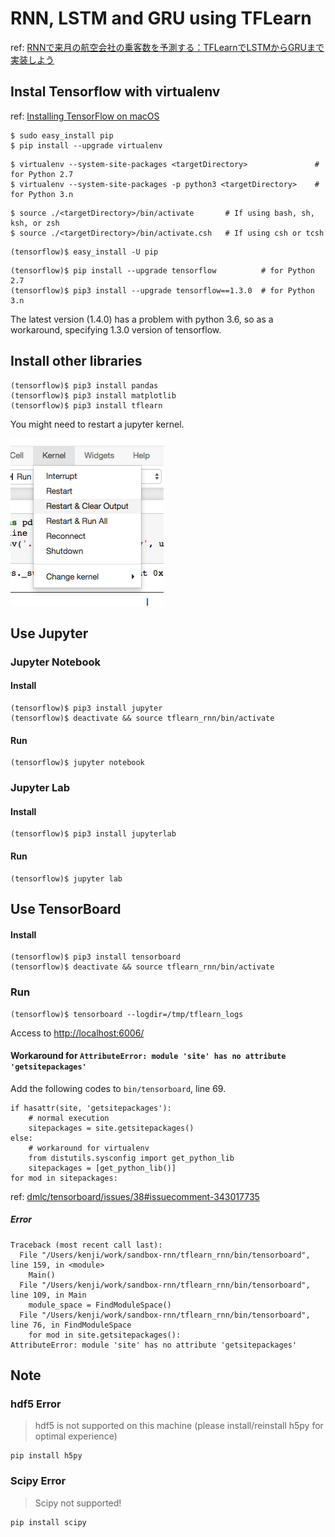 # RNN, LSTM and GRU using TFLearn

ref: [RNNで来月の航空会社の乗客数を予測する：TFLearnでLSTMからGRUまで実装しよう](https://deepage.net/deep_learning/2016/09/17/tflearn_rnn.html)


## Instal Tensorflow with virtualenv

ref: [Installing TensorFlow on macOS](https://www.tensorflow.org/install/install_mac)

```
$ sudo easy_install pip
$ pip install --upgrade virtualenv
```

```
$ virtualenv --system-site-packages <targetDirectory>               # for Python 2.7
$ virtualenv --system-site-packages -p python3 <targetDirectory>    # for Python 3.n
```

```
$ source ./<targetDirectory>/bin/activate       # If using bash, sh, ksh, or zsh
$ source ./<targetDirectory>/bin/activate.csh   # If using csh or tcsh
```

```
(tensorflow)$ easy_install -U pip
```

```
(tensorflow)$ pip install --upgrade tensorflow          # for Python 2.7
(tensorflow)$ pip3 install --upgrade tensorflow==1.3.0  # for Python 3.n
```

The latest version (1.4.0) has a problem with python 3.6, so as a workaround, specifying 1.3.0 version of tensorflow.

## Install other libraries

```
(tensorflow)$ pip3 install pandas
(tensorflow)$ pip3 install matplotlib
(tensorflow)$ pip3 install tflearn
```

You might need to restart a jupyter kernel.

![](./doc/jupyter_restart.png)

## Use Jupyter

### Jupyter Notebook

#### Install

```
(tensorflow)$ pip3 install jupyter
(tensorflow)$ deactivate && source tflearn_rnn/bin/activate
```

#### Run

```
(tensorflow)$ jupyter notebook
```

### Jupyter Lab

#### Install

```
(tensorflow)$ pip3 install jupyterlab
```

#### Run

```
(tensorflow)$ jupyter lab
```

## Use TensorBoard

#### Install

```
(tensorflow)$ pip3 install tensorboard
(tensorflow)$ deactivate && source tflearn_rnn/bin/activate
```

### Run

```
(tensorflow)$ tensorboard --logdir=/tmp/tflearn_logs
```

Access to [http://localhost:6006/](http://localhost:6006/)

#### Workaround for `AttributeError: module 'site' has no attribute 'getsitepackages'`

Add the following codes to `bin/tensorboard`, line 69.

```
if hasattr(site, 'getsitepackages'):
    # normal execution
    sitepackages = site.getsitepackages()
else:
    # workaround for virtualenv
    from distutils.sysconfig import get_python_lib
    sitepackages = [get_python_lib()]
for mod in sitepackages:
```

ref: [dmlc/tensorboard/issues/38#issuecomment-343017735](https://github.com/dmlc/tensorboard/issues/38#issuecomment-343017735)

##### Error

```
Traceback (most recent call last):
  File "/Users/kenji/work/sandbox-rnn/tflearn_rnn/bin/tensorboard", line 159, in <module>
    Main()
  File "/Users/kenji/work/sandbox-rnn/tflearn_rnn/bin/tensorboard", line 109, in Main
    module_space = FindModuleSpace()
  File "/Users/kenji/work/sandbox-rnn/tflearn_rnn/bin/tensorboard", line 76, in FindModuleSpace
    for mod in site.getsitepackages():
AttributeError: module 'site' has no attribute 'getsitepackages'
```

## Note

### hdf5 Error

> hdf5 is not supported on this machine (please install/reinstall h5py for optimal experience)  

```
pip install h5py
```
### Scipy Error

> Scipy not supported!

```
pip install scipy
```